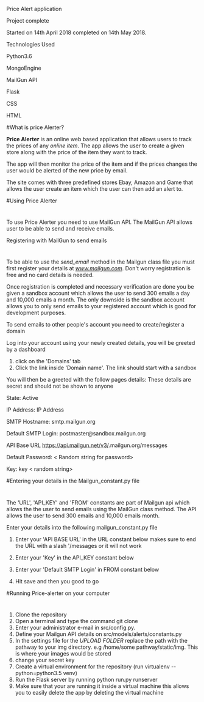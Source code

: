 
Price Alert application

Project complete

Started on 14th April 2018 completed on 14th May 2018.

Technologies Used

Python3.6

MongoEngine

MailGun API

Flask

CSS

HTML

#What is price Alerter?

**Price Alerter** is an online web based application that allows users to track the prices of any
*online item*. The app allows the user to create a given store along with the price of
the item they want to track.
 
The app will then monitor the price of
the item and if the prices changes the user would be alerted of the new price by email.

The site comes with three predefined stores Ebay, Amazon and Game that allows the
user create an item which the user can then add an alert to.
            
            
        
#Using Price Alerter
#

To use Price Alerter you need to use MailGun API. The MailGun API allows
user to be able to send and receive emails.


Registering with MailGun to send emails
#

To be able to use the *send_email* method in the Mailgun class file you must first register
your details at *www.mailgun.com*. Don't worry registration is free and no card
details is needed.

Once registration is completed and necessary verification are done you be given a
sandbox account which allows the user to send 300 emails a day and 10,000 emails a month.
The only downside is the sandbox account allows you to only send emails to your registered
account which is good for development purposes.


To send emails to other people's account you need to create/register a domain

Log into your account using your newly created details, you will be greeted by a dashboard

1) click on the 'Domains' tab
2) Click the link inside 'Domain name'. The link should start with a sandbox<random numbers>


You will then be a greeted with the follow pages details:
These details are secret and should not be shown to anyone

State: Active

IP Address: IP Address

SMTP Hostname: smtp.mailgun.org

Default SMTP Login: postmaster@sandbox<your-random-key-should-be>.mailgun.org

API Base URL https://api.mailgun.net/v3/<your-random-key-should-be>.mailgun.org/messages

Default Password: < Random string for password>

Key: key < random string>



#Entering your details in the Mailgun_constant.py file
#


The 'URL', 'API_KEY' and 'FROM' constants are part of Mailgun api which allows the
the user to send emails using the MailGun class method. The API allows the user to
send 300 emails and 10,000 emails month.

Enter your details into the following mailgun_constant.py file

1) Enter your 'API BASE URL' in the URL constant below makes sure to end the URL with a slash '/messages or it will not work

2) Enter your 'Key' in the API_KEY constant below
3) Enter your 'Default SMTP Login' in FROM constant below
4) Hit save and then you good to go



#Running Price-alerter on your computer
#

1) Clone the repository
2) Open a terminal and type the command git clone 
2) Enter your administrator e-mail in src/config.py.
3) Define your Mailgun API details on src/models/alerts/constants.py
4) In the settings file for the *UPLOAD FOLDER* replace the path with the pathway to your img directory. 
   e.g /home/some pathway/static/img. This is where your images would be stored
4) change your secret key
4) Create a virtual environment for the repository (run virtualenv --python=python3.5 venv)
5) Run the Flask server by running python run.py runserver
5) Make sure that your are running it inside a virtual machine this allows you to easily delete the app by deleting the virtual machine
    

